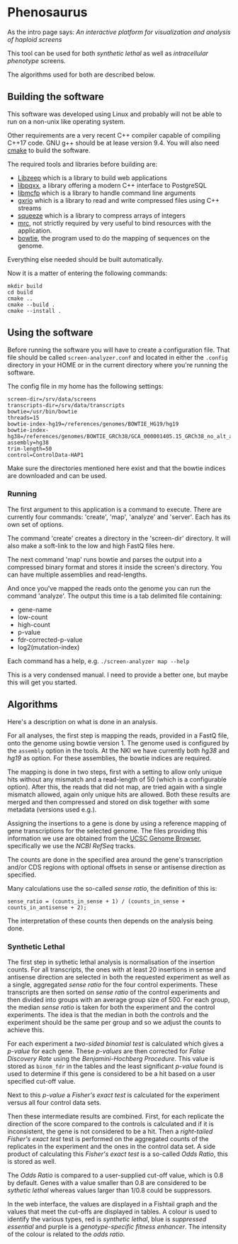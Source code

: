 Phenosaurus
===========

As the intro page says: _An interactive platform for visualization and analysis of haploid screens_

This tool can be used for both _synthetic lethal_ as well as _intracellular phenotype_ screens.

The algorithms used for both are described below.

Building the software
---------------------

This software was developed using Linux and probably will not be able to run on a non-unix like operating system.

Other requirements are a very recent C++ compiler capable of compiling C++17 code. GNU g++ should be at lease version 9.4. You will also need [cmake](https://cmake.org/) to build the software.

The required tools and libraries before building are:

* [Libzeep](https://github.com/mhekkel/libzeep.git) which is a library to build web applications
* [libpqxx](https://github.com/jtv/libpqxx.git), a library offering a modern C++ interface to PostgreSQL
* [libmcfp](https://github.com/mhekkel/libmcfp.git) which is a library to handle command line arguments
* [gxrio](https://github.com/mhekkel/gxrio.git) which is a library to read and write compressed files using C++ streams
* [squeeze](https://github.com/mhekkel/squeeze.git) which is a library to compress arrays of integers
* [mrc](https://github.com/mhekkel/mrc.git), not strictly required by very useful to bind resources with the application.
* [bowtie](http://bowtie-bio.sourceforge.net/manual.shtml), the program used to do the mapping of sequences on the genome.

Everything else needed should be built automatically.

Now it is a matter of entering the following commands:

```
mkdir build
cd build
cmake ..
cmake --build .
cmake --install .
```

Using the software
------------------

Before running the software you will have to create a configuration file. That file should be called `screen-analyzer.conf` and located in either the `.config` directory in your HOME or in the current directory where you're running the software.

The config file in my home has the following settings:

```
screen-dir=/srv/data/screens
transcripts-dir=/srv/data/transcripts
bowtie=/usr/bin/bowtie
threads=15
bowtie-index-hg19=/references/genomes/BOWTIE_HG19/hg19
bowtie-index-hg38=/references/genomes/BOWTIE_GRCh38/GCA_000001405.15_GRCh38_no_alt_analysis_set
assembly=hg38
trim-length=50
control=ControlData-HAP1
```

Make sure the directories mentioned here exist and that the bowtie indices are downloaded and can be used.

### Running

The first argument to this application is a command to execute. There are currently four commands: 'create', 'map', 'analyze' and 'server'. Each has its own set of options.

The command 'create' creates a directory in the 'screen-dir' directory. It will also make a soft-link to the low and high FastQ files here.

The next command 'map' runs bowtie and parses the output into a compressed binary format and stores it inside the screen's directory. You can have multiple assemblies and read-lengths.

And once you've mapped the reads onto the genome you can run the command 'analyze'. The output this time is a tab delimited file containing:

* gene-name
* low-count
* high-count
* p-value
* fdr-corrected-p-value
* log2(mutation-index)

Each command has a help, e.g. `./screen-analyzer map --help`

This is a very condensed manual. I need to provide a better one, but maybe this will get you started.

Algorithms
----------

Here's a description on what is done in an analysis.

For all analyses, the first step is mapping the reads, provided in a FastQ file, onto the genome using bowtie version 1. The genome used is configured by the `assembly` option in the tools. At the NKI we have currently both _hg38_ and _hg19_ as option. For these assemblies, the bowtie indices are required.

The mapping is done in two steps, first with a setting to allow only unique hits without any mismatch and a read-length of 50 (which is a configurable option). After this, the reads that did not map, are tried again with a single mismatch allowed, again only unique hits are allowed. Both these results are merged and then compressed and stored on disk together with some metadata (versions used e.g.).

Assigning the insertions to a gene is done by using a reference mapping of gene transcriptions for the selected genome. The files providing this information we use are obtained from the [UCSC Genome Browser](https://genome.ucsc.edu/cgi-bin/hgTables), specifically we use the _NCBI RefSeq_ tracks.

The counts are done in the specified area around the gene's transcription and/or CDS regions with optional offsets in sense or antisense direction as specified.

Many calculations use the so-called _sense ratio_, the definition of this is:

```
sense_ratio = (counts_in_sense + 1) / (counts_in_sense + counts_in_antisense + 2);
```

The interpretation of these counts then depends on the analysis being done.

### Synthetic Lethal

The first step in sythetic lethal analysis is normalisation of the insertion counts. For all transcripts, the ones with at least 20 insertions in sense and antisense direction are selected in both the requested experiment as well as a single, aggregated _sense ratio_ for the four control experiments. These transcripts are then sorted on _sense ratio_ of the control experiments and then divided into groups with an average group size of 500. For each group, the median _sense ratio_ is taken for both the experiment and the control experiments. The idea is that the median in both the controls and the experiment should be the same per group and so we adjust the counts to achieve this.

For each experiment a _two-sided binomial test_ is calculated which gives a _p-value_ for each gene. These _p-values_ are then corrected for _False Discovery Rate_ using the _Benjamini-Hochberg Procedure_. This value is stored as `binom_fdr` in the tables and the least significant _p-value_ found is used to determine if this gene is considered to be a hit based on a user specified cut-off value.

Next to this _p-value_ a _Fisher's exact test_ is calculated for the experiment versus all four control data sets.

Then these intermediate results are combined. First, for each replicate the direction of the score compared to the controls is calculated and if it is inconsistent, the gene is not considered to be a hit. Then a _right-tailed_  _Fisher's exact test_ test is performed on the aggregated counts of the replicates in the experiment and the ones in the control data set. A side product of calculating this  _Fisher's exact test_ is a so-called _Odds Ratio_, this is stored as well.

The _Odds Ratio_ is compared to a user-supplied cut-off value, which is 0.8 by default. Genes with a value smaller than 0.8 are considered to be _sythetic lethal_ whereas values larger than 1/0.8 could be suppressors.

In the web interface, the values are displayed in a Fishtail graph and the values that meet the cut-offs are displayed in tables. A colour is used to identify the various types, red is _synthetic lethal_, blue is _suppressed essential_ and purple is a _genotype-specific fitness enhancer_. The intensity of the colour is related to the _odds ratio_.
